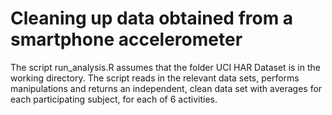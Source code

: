 # Cleaning up data obtained from a smartphone accelerometer
The script run_analysis.R assumes that the folder UCI HAR Dataset is in the working directory. The script reads in the relevant data sets, performs manipulations and returns an independent, clean data set with averages for each participating subject, for each of 6 activities.
